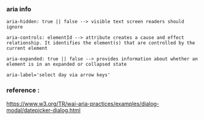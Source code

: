 ### aria info

```
aria-hidden: true || false --> visible text screen readers should ignore

aria-controls: elementId --> attribute creates a cause and effect relationship. It identifies the element(s) that are controlled by the current element

aria-expanded: true || false --> provides information about whether an element is in an expanded or collapsed state

aria-label='select day via arrow keys'
```

### reference :
https://www.w3.org/TR/wai-aria-practices/examples/dialog-modal/datepicker-dialog.html